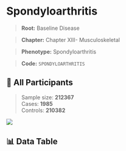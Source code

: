 # Spondyloarthritis

> **Root:** Baseline Disease  

> **Chapter:** Chapter XIII- Musculoskeletal  

> **Phenotype:** Spondyloarthritis  

> **Code:** `SPONDYLOARTHRITIS`

## 🧪 All Participants  
> Sample size: **212367**  
> Cases: **1985**  
> Controls: **210382**
<img src="/Sensitive/Figures/ALL/Incidence/SPONDYLOARTHRITIS.png"/>

## 📊 Data Table
<CsvTableMRF src="/Sensitive/Data/ALL/Incidence/COX_SPONDYLOARTHRITIS.csv"/>

